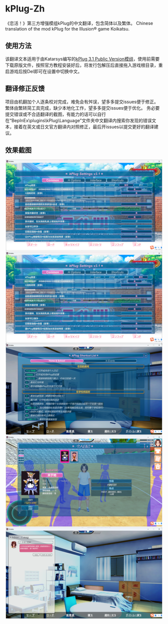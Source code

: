 
#  kPlug-Zh 

《恋活！》第三方增强模组kPlug的中文翻译，包含简体以及繁体。
Chinese translation of the mod kPlug for the Illusion® game Koikatsu. 

## 使用方法
该翻译文本适用于由Katarsys编写的[kPlug 3.1 Public Version模组](https://www.patreon.com/posts/kplug-3-1-public-77701587)，使用前需要下载原版文件，按照官方教程安装好后，将发行包解压后直接拖入游戏根目录，重启游戏后按Del即可在设置中切换中文。

## 翻译修正反馈
项目由机翻加个人逐条校对完成，难免会有舛误，望多多提交issues便于修正。
繁体由繁转简工具完成，缺少本地化工作，望多多提交issues便于优化。
务必要提交错误或不合适翻译的截图，有能力的话可以自行在“BepInEx\plugins\kPlug\Language”文件夹中文翻译内搜索你发现的错误文本，接着在英文或日文官方翻译内对照修正，最后开issues以提交更好的翻译建议。

## 效果截图
<div align=center>
<img src="https://github.com/EricZhou05/kPlug-zh/blob/main/pic/%E5%B1%8F%E5%B9%95%E6%88%AA%E5%9B%BE%202023-02-19%20102028.png" width="500" height="291"><img src="https://github.com/EricZhou05/kPlug-zh/blob/main/pic/%E5%B1%8F%E5%B9%95%E6%88%AA%E5%9B%BE%202023-02-19%20102037.png" width="500" height="291"><img src="https://github.com/EricZhou05/kPlug-zh/blob/main/pic/%E5%B1%8F%E5%B9%95%E6%88%AA%E5%9B%BE%202023-02-19%20102617.png" width="500" height="291"><img src="https://github.com/EricZhou05/kPlug-zh/blob/main/pic/%E5%B1%8F%E5%B9%95%E6%88%AA%E5%9B%BE%202023-02-19%20103247.png" width="500" height="291"><img src="https://github.com/EricZhou05/kPlug-zh/blob/main/pic/%E5%B1%8F%E5%B9%95%E6%88%AA%E5%9B%BE%202023-02-19%20103919.png" width="500" height="291">
</div>

